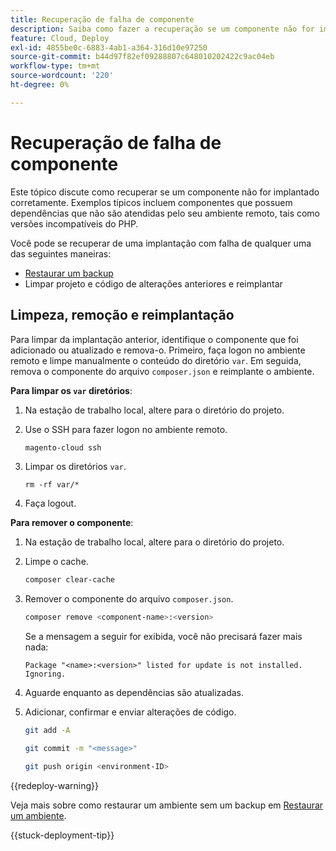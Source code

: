```yaml
---
title: Recuperação de falha de componente
description: Saiba como fazer a recuperação se um componente não for implantado corretamente na infraestrutura em nuvem do Adobe Commerce.
feature: Cloud, Deploy
exl-id: 4855be0c-6883-4ab1-a364-316d10e97250
source-git-commit: b44d97f82ef09288807c648010202422c9ac04eb
workflow-type: tm+mt
source-wordcount: '220'
ht-degree: 0%

---
```


# Recuperação de falha de componente

Este tópico discute como recuperar se um componente não for implantado corretamente. Exemplos típicos incluem componentes que possuem dependências que não são atendidas pelo seu ambiente remoto, tais como versões incompatíveis do PHP.

Você pode se recuperar de uma implantação com falha de qualquer uma das seguintes maneiras:

- [Restaurar um backup](../storage/snapshots.md#restore-a-snapshot)
- Limpar projeto e código de alterações anteriores e reimplantar

## Limpeza, remoção e reimplantação

Para limpar da implantação anterior, identifique o componente que foi adicionado ou atualizado e remova-o. Primeiro, faça logon no ambiente remoto e limpe manualmente o conteúdo do diretório `var`. Em seguida, remova o componente do arquivo `composer.json` e reimplante o ambiente.

**Para limpar os `var` diretórios**:

1. Na estação de trabalho local, altere para o diretório do projeto.

1. Use o SSH para fazer logon no ambiente remoto.

   ```bash
   magento-cloud ssh
   ```

1. Limpar os diretórios `var`.

   ```shell
   rm -rf var/*
   ```

1. Faça logout.

**Para remover o componente**:

1. Na estação de trabalho local, altere para o diretório do projeto.

1. Limpe o cache.

   ```bash
   composer clear-cache
   ```

1. Remover o componente do arquivo `composer.json`.

   ```bash
   composer remove <component-name>:<version>
   ```

   Se a mensagem a seguir for exibida, você não precisará fazer mais nada:

   ```terminal
   Package "<name>:<version>" listed for update is not installed. Ignoring.
   ```

1. Aguarde enquanto as dependências são atualizadas.

1. Adicionar, confirmar e enviar alterações de código.

   ```bash
   git add -A
   ```

   ```bash
   git commit -m "<message>"
   ```

   ```bash
   git push origin <environment-ID>
   ```

{{redeploy-warning}}

Veja mais sobre como restaurar um ambiente sem um backup em [Restaurar um ambiente](../development/restore-environment.md).

{{stuck-deployment-tip}}
